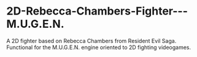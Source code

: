 # 2D-Rebecca-Chambers-Fighter---M.U.G.E.N.
A 2D fighter based on Rebecca Chambers from Resident Evil Saga. Functional for the M.U.G.E.N. engine oriented to 2D fighting videogames.
